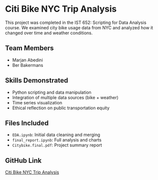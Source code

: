# Citi Bike NYC Trip Analysis

This project was completed in the IST 652: Scripting for Data Analysis course. We examined city bike usage data from NYC and analyzed how it changed over time and weather conditions.

## Team Members
- Marjan Abedini
- Ber Bakermans

## Skills Demonstrated
- Python scripting and data manipulation
- Integration of multiple data sources (bike + weather)
- Time series visualization
- Ethical reflection on public transportation equity

## Files Included
- `EDA.ipynb`: Initial data cleaning and merging
- `final_report.ipynb`: Full analysis and charts
- `Citybike.final.pdf`: Project summary report

## GitHub Link
[Citi Bike NYC Trip Analysis](https://github.com/andia941394/Portfolio-2025/tree/main/Project%20Folders/Citi-Bike-NYC-Trip-Analysis)
